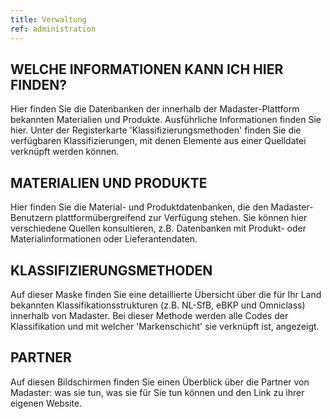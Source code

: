 ```yaml
---
title: Verwaltung
ref: administration
---
```


## WELCHE INFORMATIONEN KANN ICH HIER FINDEN?
Hier finden Sie die Datenbanken der innerhalb der Madaster-Plattform bekannten Materialien und Produkte. Ausführliche Informationen finden Sie hier. Unter der Registerkarte 'Klassifizierungsmethoden' finden Sie die verfügbaren Klassifizierungen, mit denen Elemente aus einer Quelldatei verknüpft werden können.

## MATERIALIEN UND PRODUKTE
Hier finden Sie die Material- und Produktdatenbanken, die den Madaster-Benutzern plattformübergreifend zur Verfügung stehen. Sie können hier verschiedene Quellen konsultieren, z.B. Datenbanken mit Produkt- oder Materialinformationen oder Lieferantendaten.

## KLASSIFIZIERUNGSMETHODEN
Auf dieser Maske finden Sie eine detaillierte Übersicht über die für Ihr Land bekannten Klassifikationsstrukturen (z.B. NL-SfB, eBKP und Omniclass) innerhalb von Madaster. Bei dieser Methode werden alle Codes der Klassifikation und mit welcher 'Markenschicht' sie verknüpft ist, angezeigt.

## PARTNER
Auf diesen Bildschirmen finden Sie einen Überblick über die Partner von Madaster: was sie tun, was sie für Sie tun können und den Link zu ihrer eigenen Website.
